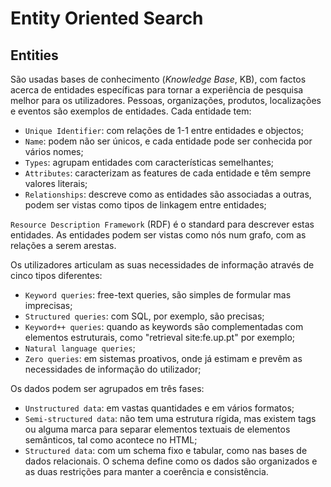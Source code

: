# Entity Oriented Search

## Entities

São usadas bases de conhecimento (*Knowledge Base*, KB), com factos acerca de entidades específicas para tornar a experiência de pesquisa melhor para os utilizadores. Pessoas, organizações, produtos, localizações e eventos são exemplos de entidades. Cada entidade tem:

- `Unique Identifier`: com relações de 1-1 entre entidades e objectos;
- `Name`: podem não ser únicos, e cada entidade pode ser conhecida por vários nomes;
- `Types`: agrupam entidades com características semelhantes;
- `Attributes`: caracterizam as features de cada entidade e têm sempre valores literais;
- `Relationships`: descreve como as entidades são associadas a outras, podem ser vistas como tipos de linkagem entre entidades;

`Resource Description Framework` (RDF) é o standard para descrever estas entidades. As entidades podem ser vistas como nós num grafo, com as relações a serem arestas.

Os utilizadores articulam as suas necessidades de informação através de cinco tipos diferentes:

- `Keyword queries`: free-text queries, são simples de formular mas imprecisas;
- `Structured queries`: com SQL, por exemplo, são precisas;
- `Keyword++ queries`: quando as keywords são complementadas com elementos estruturais, como "retrieval site:fe.up.pt" por exemplo;
- `Natural language queries`;
- `Zero queries`: em sistemas proativos, onde já estimam e prevêm as necessidades de informação do utilizador;

Os dados podem ser agrupados em três fases:

- `Unstructured data`: em vastas quantidades e em vários formatos;
- `Semi-structured data`: não tem uma estrutura rígida, mas existem tags ou alguma marca para separar elementos textuais de elementos semânticos, tal como acontece no HTML;
- `Structured data`: com um schema fixo e tabular, como nas bases de dados relacionais. O schema define como os dados são organizados e as duas restrições para manter a coerência e consistência.

